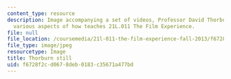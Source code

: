 ```yaml
---
content_type: resource
description: Image accompanying a set of videos, Professor David Thorburn describes
  various aspects of how teaches 21L.011 The Film Experience.
file: null
file_location: /coursemedia/21l-011-the-film-experience-fall-2013/f6728f2cd0678deb0183c35671a477bd_thorburn_still.jpg
file_type: image/jpeg
resourcetype: Image
title: Thorburn still
uid: f6728f2c-d067-8deb-0183-c35671a477bd
---
```

